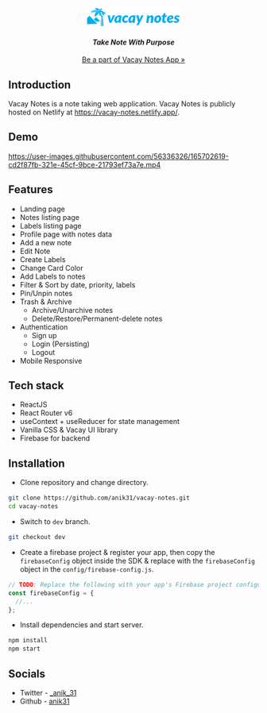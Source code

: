 <p align="center">
  <a href="https://vacay-notes.netlify.app/">
    <img src="src/assets/images/logo.png" alt="Vacay Notes logo">
  </a>
</p>
<h4 align="center"><i>Take Note With Purpose</i></h4>
<p align="center"><a href="https://vacay-notes.netlify.app/">Be a part of Vacay Notes App »</a></p>

## Introduction
Vacay Notes is a note taking web application. Vacay Notes is publicly hosted on Netlify at https://vacay-notes.netlify.app/.

## Demo
https://user-images.githubusercontent.com/56336326/165702619-cd2f87fb-321e-45cf-9bce-21793ef73a7e.mp4

## Features
- Landing page 
- Notes listing page
- Labels listing page
- Profile page with notes data
- Add a new note
- Edit Note
- Create Labels
- Change Card Color
- Add Labels to notes
- Filter & Sort by date, priority, labels
- Pin/Unpin notes
- Trash & Archive
    - Archive/Unarchive notes
    - Delete/Restore/Permanent-delete notes
- Authentication
    - Sign up
    - Login (Persisting)
    - Logout
- Mobile Responsive
## Tech stack
- ReactJS
- React Router v6
- useContext + useReducer for state management
- Vanilla CSS & Vacay UI library
- Firebase for backend

## Installation
- Clone repository and change directory.
```bash
git clone https://github.com/anik31/vacay-notes.git
cd vacay-notes
```
- Switch to `dev` branch.
```bash
git checkout dev
```
- Create a firebase project & register your app, then copy the `firebaseConfig` object inside the SDK & replace with the `firebaseConfig` object in the `config/firebase-config.js`.
```javascript
// TODO: Replace the following with your app's Firebase project configuration
const firebaseConfig = {
  //...
};
```
- Install dependencies and start server.
```bash
npm install
npm start
```
## Socials
* Twitter - [_anik_31](https://twitter.com/_anik_31)
* Github - [anik31](https://www.linkedin.com/in/anik31/)